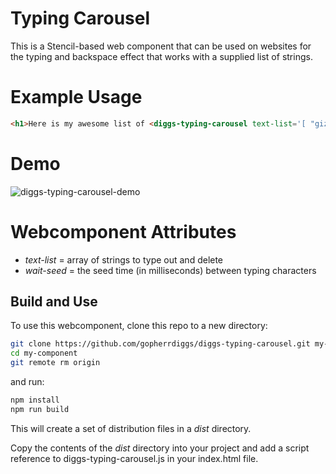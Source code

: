 # Typing Carousel

This is a Stencil-based web component that can be used on websites for the typing and backspace effect that works with a supplied list of strings.

# Example Usage

```html
<h1>Here is my awesome list of <diggs-typing-carousel text-list='[ "gizmos.", "widgets.", "thingamajigs!"  ]'/></h1>
```

# Demo

![diggs-typing-carousel-demo](https://gopherrdiggs.blob.core.windows.net/diggs/diggs-typing-carousel-demo.gif)

# Webcomponent Attributes

* *text-list* = array of strings to type out and delete
* *wait-seed* = the seed time (in milliseconds) between typing characters

## Build and Use

To use this webcomponent, clone this repo to a new directory:

```bash
git clone https://github.com/gopherrdiggs/diggs-typing-carousel.git my-component
cd my-component
git remote rm origin
```

and run:

```bash
npm install
npm run build
```

This will create a set of distribution files in a *dist* directory.

Copy the contents of the *dist* directory into your project and add a script reference to diggs-typing-carousel.js in your index.html file.
